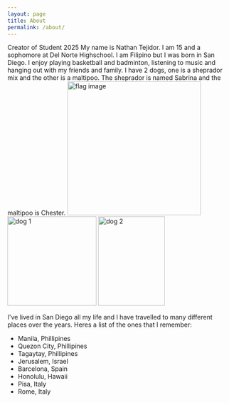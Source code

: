 ```yaml
---
layout: page
title: About
permalink: /about/
---
```


Creator of Student 2025
My name is Nathan Tejidor. I am 15 and a sophomore at Del Norte Highschool. I am Filipino but I was born in San Diego. I enjoy playing basketball and badminton, listening to music and hanging out with my friends and family. I have 2 dogs, one is a sheprador mix and the other is a maltipoo. The sheprador is named Sabrina and the maltipoo is Chester. 
<span>
<img src="{{site.baseurl}}/images/phillipines_flag.png" alt="flag image" width="300"/>
<img src="{{site.baseurl}}/images/Dog1.jpg" alt="dog 1" width="200"/>
<img src="{{site.baseurl}}/images/Dog2.jpg" alt="dog 2" height="200" width="150"/>
</span>

I've lived in San Diego all my life and I have travelled to many different places over the years. Heres a list of the ones that I remember:
<ul>
<li> Manila, Phillipines </li>
<li> Quezon City, Phillipines </li>
<li> Tagaytay, Phillipines </li>
<li> Jerusalem, Israel </li>
<li> Barcelona, Spain</li>
<li> Honolulu, Hawaii </li>
<li> Pisa, Italy </li>
<li> Rome, Italy </li>
</ul>
